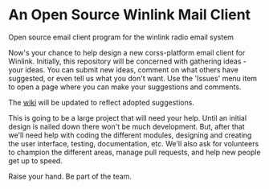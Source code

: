 # An Open Source Winlink Mail Client
Open source email client program for the winlink radio email system

Now's your chance to help design a new corss-platform email client for Winlink. 
Initially, this repository will be concerned with gathering ideas - your ideas. 
You can submit new ideas, comment on what others have suggested, or even tell us what you don't want.
Use the 'Issues' menu item to open a page where you can make your suggestions and comments.

The [wiki](https://github.com/ARSFI/winlink-mail-client/wiki) will be updated to reflect adopted suggestions.

This is going to be a large project that will need your help. Until an initial design is nailed down there won't be much development. But, after that we'll need help with coding the different modules, designing and creating the user interface, testing, documentation, etc. We'll also ask for volunteers to champion the different areas, manage pull requests, and help new people get up to speed. 

Raise your hand. Be part of the team.

